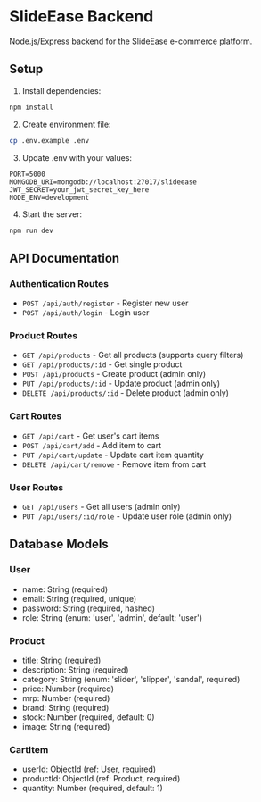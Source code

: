 # SlideEase Backend

Node.js/Express backend for the SlideEase e-commerce platform.

## Setup

1. Install dependencies:
```bash
npm install
```

2. Create environment file:
```bash
cp .env.example .env
```

3. Update .env with your values:
```
PORT=5000
MONGODB_URI=mongodb://localhost:27017/slideease
JWT_SECRET=your_jwt_secret_key_here
NODE_ENV=development
```

4. Start the server:
```bash
npm run dev
```

## API Documentation

### Authentication Routes
- `POST /api/auth/register` - Register new user
- `POST /api/auth/login` - Login user

### Product Routes
- `GET /api/products` - Get all products (supports query filters)
- `GET /api/products/:id` - Get single product
- `POST /api/products` - Create product (admin only)
- `PUT /api/products/:id` - Update product (admin only)
- `DELETE /api/products/:id` - Delete product (admin only)

### Cart Routes
- `GET /api/cart` - Get user's cart items
- `POST /api/cart/add` - Add item to cart
- `PUT /api/cart/update` - Update cart item quantity
- `DELETE /api/cart/remove` - Remove item from cart

### User Routes
- `GET /api/users` - Get all users (admin only)
- `PUT /api/users/:id/role` - Update user role (admin only)

## Database Models

### User
- name: String (required)
- email: String (required, unique)
- password: String (required, hashed)
- role: String (enum: 'user', 'admin', default: 'user')

### Product
- title: String (required)
- description: String (required)
- category: String (enum: 'slider', 'slipper', 'sandal', required)
- price: Number (required)
- mrp: Number (required)
- brand: String (required)
- stock: Number (required, default: 0)
- image: String (required)

### CartItem
- userId: ObjectId (ref: User, required)
- productId: ObjectId (ref: Product, required)
- quantity: Number (required, default: 1)